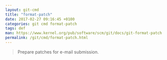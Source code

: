 ```yaml
---
layout: git-cmd
title: "format-patch"
date: 2017-02-27 09:16:45 +0100
categories: git cmd format-patch
tags: def
man: https://www.kernel.org/pub/software/scm/git/docs/git-format-patch.html
permalink: /git/cmd/format-patch.html
---
```


> Prepare patches for e-mail submission.
